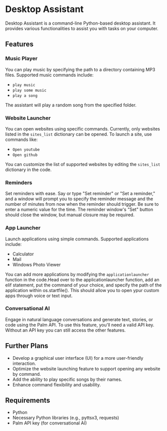 # Desktop Assistant

Desktop Assistant is a command-line Python-based desktop assistant. It provides various functionalities to assist you with tasks on your computer.

## Features

### Music Player
You can play music by specifying the path to a directory containing MP3 files. Supported music commands include:
- `play music`
- `play some music`
- `play a song`

The assistant will play a random song from the specified folder.

### Website Launcher
You can open websites using specific commands. Currently, only websites listed in the `sites_list` dictionary can be opened. To launch a site, use commands like:
- `Open youtube`
- `Open github`

You can customize the list of supported websites by editing the `sites_list` dictionary in the code.

### Reminders
Set reminders with ease. Say or type "Set reminder" or "Set a reminder," and a window will prompt you to specify the reminder message and the number of minutes from now when the reminder should trigger. Be sure to enter a numeric value for the time. The reminder window's "Set" button should close the window, but manual closure may be required.

### App Launcher
Launch applications using simple commands. Supported applications include:
- Calculator
- Mail
- Windows Photo Viewer

You can add more applications by modifying the `applicationlauncher` function in the code.Head over to the applicationlauncher function, add an elif statement, put the command of your choice, and specify the path of the application within os.startfile(). This should allow you to open ypur custom apps through voice or text input.

### Conversational AI
Engage in natural language conversations and generate text, stories, or code using the Palm API. To use this feature, you'll need a valid API key.
Without an API key you can still access the other features.

## Further Plans
- Develop a graphical user interface (UI) for a more user-friendly interaction.
- Optimize the website launching feature to support opening any website by command.
- Add the ability to play specific songs by their names.
- Enhance command flexibility and usability.

## Requirements
- Python
- Necessary Python libraries (e.g., pyttsx3, requests)
- Palm API key (for conversational AI)
